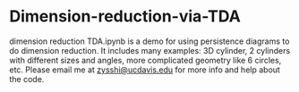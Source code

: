 # Dimension-reduction-via-TDA
dimension reduction TDA.ipynb is a demo for using persistence diagrams to do dimension reduction. It includes many examples: 3D cylinder, 2 cylinders with different sizes and angles, more complicated geometry like 6 circles, etc.
Please email me at zysshi@ucdavis.edu for more info and help about the code.

